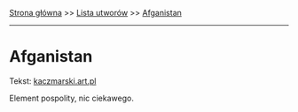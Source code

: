 [Strona główna](../index.md) >> [Lista utworów](../list.md) >> [Afganistan](7.md)

---

# Afganistan

Tekst: [kaczmarski.art.pl](https://www.kaczmarski.art.pl/tworczosc/wiersze/afganistan/)

Element pospolity, nic ciekawego.